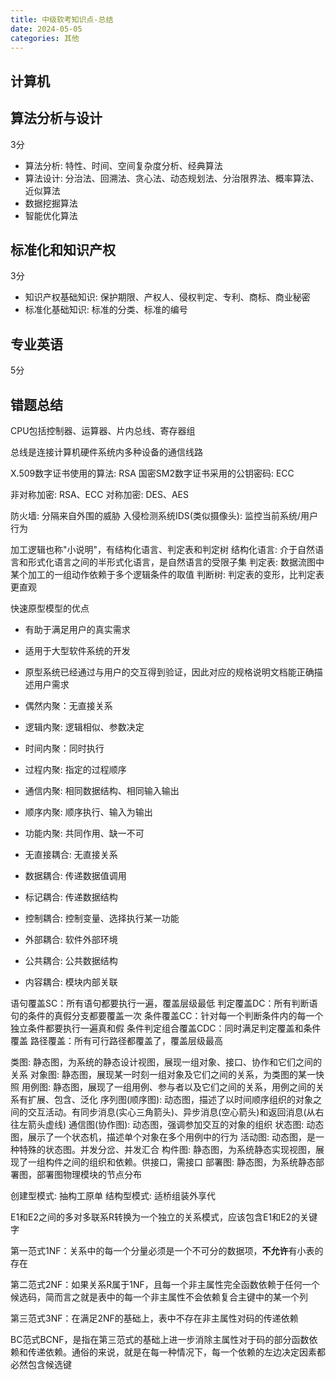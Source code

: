```yaml
---
title: 中级软考知识点-总结
date: 2024-05-05
categories: 其他
---
```


## 计算机

## 算法分析与设计

3分

- 算法分析: 特性、时间、空间复杂度分析、经典算法
- 算法设计: 分治法、回溯法、贪心法、动态规划法、分治限界法、概率算法、近似算法
- 数据挖掘算法
- 智能优化算法

## 标准化和知识产权

3分

- 知识产权基础知识: 保护期限、产权人、侵权判定、专利、商标、商业秘密
- 标准化基础知识: 标准的分类、标准的编号

## 专业英语

5分

## 错题总结

CPU包括控制器、运算器、片内总线、寄存器组

总线是连接计算机硬件系统内多种设备的通信线路

X.509数字证书使用的算法: RSA
国密SM2数字证书采用的公钥密码: ECC

非对称加密: RSA、ECC
对称加密: DES、AES

防火墙: 分隔来自外围的威胁
入侵检测系统IDS(类似摄像头): 监控当前系统/用户行为

加工逻辑也称"小说明"，有结构化语言、判定表和判定树
结构化语言: 介于自然语言和形式化语言之间的半形式化语言，是自然语言的受限子集
判定表: 数据流图中某个加工的一组动作依赖于多个逻辑条件的取值
判断树: 判定表的变形，比判定表更直观

快速原型模型的优点
- 有助于满足用户的真实需求
- 适用于大型软件系统的开发
- 原型系统已经通过与用户的交互得到验证，因此对应的规格说明文档能正确描述用户需求

- 偶然内聚：无直接关系
- 逻辑内聚: 逻辑相似、参数决定
- 时间内聚：同时执行
- 过程内聚: 指定的过程顺序
- 通信内聚: 相同数据结构、相同输入输出
- 顺序内聚: 顺序执行、输入为输出
- 功能内聚: 共同作用、缺一不可

- 无直接耦合: 无直接关系
- 数据耦合: 传递数据值调用
- 标记耦合: 传递数据结构
- 控制耦合: 控制变量、选择执行某一功能
- 外部耦合: 软件外部环境
- 公共耦合: 公共数据结构
- 内容耦合: 模块内部关联

语句覆盖SC：所有语句都要执行一遍，覆盖层级最低
判定覆盖DC：所有判断语句的条件的真假分支都要覆盖一次
条件覆盖CC：针对每一个判断条件内的每一个独立条件都要执行一遍真和假
条件判定组合覆盖CDC：同时满足判定覆盖和条件覆盖
路径覆盖：所有可行路径都覆盖了，覆盖层级最高


类图: 静态图，为系统的静态设计视图，展现一组对象、接口、协作和它们之间的关系
对象图: 静态图，展现某一时刻一组对象及它们之间的关系，为类图的某一快照
用例图: 静态图，展现了一组用例、参与者以及它们之间的关系，用例之间的关系有扩展、包含、泛化
序列图(顺序图): 动态图，描述了以时间顺序组织的对象之间的交互活动。有同步消息(实心三角箭头)、异步消息(空心箭头)和返回消息(从右往左箭头虚线)
通信图(协作图): 动态图，强调参加交互的对象的组织
状态图: 动态图，展示了一个状态机，描述单个对象在多个用例中的行为
活动图: 动态图，是一种特殊的状态图。并发分岔、并发汇合
构件图: 静态图，为系统静态实现视图，展现了一组构件之间的组织和依赖。供接口，需接口
部署图: 静态图，为系统静态部署图，部署图物理模块的节点分布

创建型模式: 抽构工原单
结构型模式: 适桥组装外享代

E1和E2之间的多对多联系R转换为一个独立的关系模式，应该包含E1和E2的关键字

第一范式1NF：关系中的每一个分量必须是一个不可分的数据项，**不允许**有小表的存在

第二范式2NF：如果关系R属于1NF，且每一个非主属性完全函数依赖于任何一个候选码，简而言之就是表中的每一个非主属性不会依赖复合主键中的某一个列

第三范式3NF：在满足2NF的基础上，表中不存在非主属性对码的传递依赖

BC范式BCNF，是指在第三范式的基础上进一步消除主属性对于码的部分函数依赖和传递依赖。通俗的来说，就是在每一种情况下，每一个依赖的左边决定因素都必然包含候选键